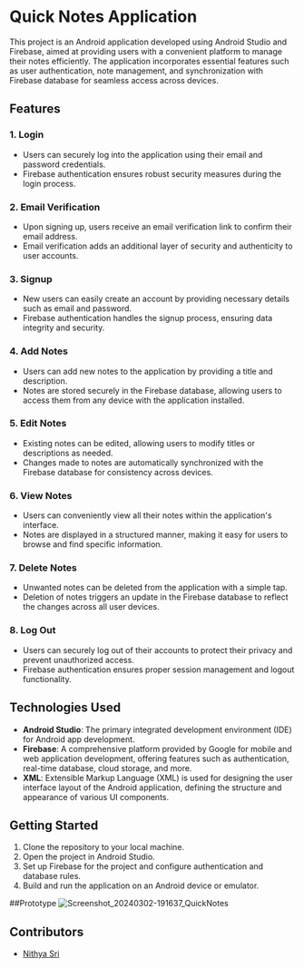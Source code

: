 # Quick Notes Application

This project is an Android application developed using Android Studio and Firebase, aimed at providing users with a convenient platform to manage their notes efficiently. The application incorporates essential features such as user authentication, note management, and synchronization with Firebase database for seamless access across devices.

## Features

### 1. Login
- Users can securely log into the application using their email and password credentials.
- Firebase authentication ensures robust security measures during the login process.

### 2. Email Verification
- Upon signing up, users receive an email verification link to confirm their email address.
- Email verification adds an additional layer of security and authenticity to user accounts.

### 3. Signup
- New users can easily create an account by providing necessary details such as email and password.
- Firebase authentication handles the signup process, ensuring data integrity and security.

### 4. Add Notes
- Users can add new notes to the application by providing a title and description.
- Notes are stored securely in the Firebase database, allowing users to access them from any device with the application installed.

### 5. Edit Notes
- Existing notes can be edited, allowing users to modify titles or descriptions as needed.
- Changes made to notes are automatically synchronized with the Firebase database for consistency across devices.

### 6. View Notes
- Users can conveniently view all their notes within the application's interface.
- Notes are displayed in a structured manner, making it easy for users to browse and find specific information.

### 7. Delete Notes
- Unwanted notes can be deleted from the application with a simple tap.
- Deletion of notes triggers an update in the Firebase database to reflect the changes across all user devices.

### 8. Log Out
- Users can securely log out of their accounts to protect their privacy and prevent unauthorized access.
- Firebase authentication ensures proper session management and logout functionality.

## Technologies Used
- **Android Studio**: The primary integrated development environment (IDE) for Android app development.
- **Firebase**: A comprehensive platform provided by Google for mobile and web application development, offering features such as authentication, real-time database, cloud storage, and more.
- **XML**: Extensible Markup Language (XML) is used for designing the user interface layout of the Android application, defining the structure and appearance of various UI components.

## Getting Started
1. Clone the repository to your local machine.
2. Open the project in Android Studio.
3. Set up Firebase for the project and configure authentication and database rules.
4. Build and run the application on an Android device or emulator.

##Prototype
![Screenshot_20240302-191637_QuickNotes](https://github.com/Nithyasrianandan/QuickNotesApp/assets/136810922/a63929e9-a72b-4fb7-9770-de694e8ad830)



## Contributors
- [Nithya Sri](https://github.com/Nithyasrianandan)


